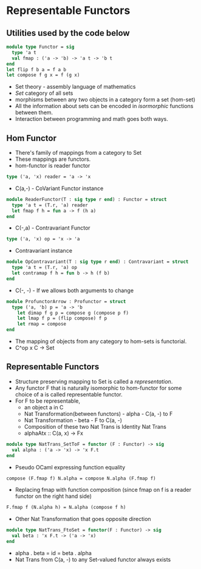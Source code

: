 # Representable Functors
## Utilities used by the code below
```ocaml
module type Functor = sig 
  type 'a t 
  val fmap : ('a -> 'b) -> 'a t -> 'b t 
end
let flip f b a = f a b
let compose f g x = f (g x)
```
- Set theory - assembly language of mathematics
- *Set* category of all sets
- morphisms between any two objects in a category form a set (hom-set)
- All the information about sets can be encoded in *isormorphic* functions between them.
- Interaction between programming and math goes both ways.
## Hom Functor
- There's family of mappings from a category to Set
- These mappings are functors.
- hom-functor is reader functor
```ocaml
type ('a, 'x) reader = 'a -> 'x
```
- C(a,-) - CoVariant Functor instance
```ocaml
module ReaderFunctor(T : sig type r end) : Functor = struct
  type 'a t = (T.r, 'a) reader
  let fmap f h = fun a -> f (h a)
end
```
- C(-,a) - Contravariant Functor
```ocaml
type ('a, 'x) op = 'x -> 'a
```
- Contravariant instance
```ocaml
module OpContravariant(T : sig type r end) : Contravariant = struct
  type 'a t = (T.r, 'a) op
  let contramap f h = fun b -> h (f b)
end
```
- C(-, -) - If we allows both arguments to change
```ocaml
module ProfunctorArrow : Profunctor = struct
  type ('a, 'b) p = 'a -> 'b
    let dimap f g p = compose g (compose p f)
    let lmap f p = (flip compose) f p
    let rmap = compose
end
```
- The mapping of objects from any category to hom-sets is functorial.
- C^op x C -> Set
## Representable Functors
- Structure preserving mapping to Set is called a *representation*.
- Any functor F that is naturally isomorphic to hom-functor for some choice of a is called representable functor.
- For F to be representable,
  - an object a in C
  - Nat Transformation(between functors) - alpha - C(a, -) to F
  - Nat Transformation - beta - F to C(a, -)
  - Composition of these two Nat Trans is Identity Nat Trans
  - alphaAtx :: C(a, x) -> Fx  
```ocaml
module type NatTrans_SetToF = functor (F : Functor) -> sig
  val alpha : ('a -> 'x) -> 'x F.t
end
```
- Pseudo OCaml expressing function equality
```OCaml
compose (F.fmap f) N.alpha = compose N.alpha (F.fmap f)
```
- Replacing fmap with function composition (since fmap on f is a reader functor on the right hand side)
```OCaml
F.fmap f (N.alpha h) = N.alpha (compose f h)
```
- Other Nat Transformation that goes opposite direction 
```ocaml
module type NatTrans_FtoSet = functor(F : Functor) -> sig
  val beta : 'x F.t -> ('a -> 'x)
end
```
- alpha . beta = id = beta . alpha
- Nat Trans from C(a, -) to any Set-valued functor always exists
